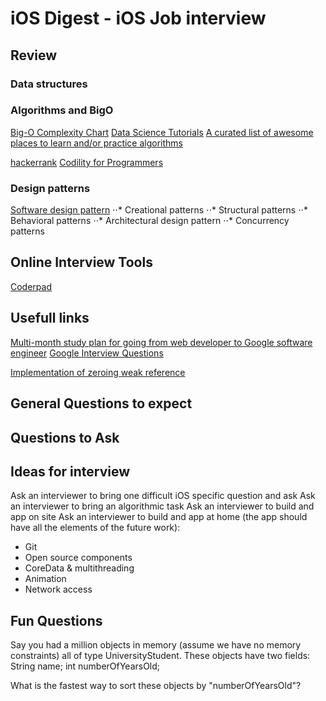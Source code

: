 iOS Digest - iOS Job interview
=======================

## Review
### Data structures

### Algorithms and BigO
[Big-O Complexity Chart](http://bigocheatsheet.com/)
[Data Science Tutorials](https://www.topcoder.com/community/data-science/data-science-tutorials/)
[A curated list of awesome places to learn and/or practice algorithms](https://github.com/tayllan/awesome-algorithms)

[hackerrank](https://www.hackerrank.com)
[Codility for Programmers](https://codility.com/programmers/lessons/)

### Design patterns
[Software design pattern](https://en.wikipedia.org/wiki/Software_design_pattern#Classification_and_list)
⋅⋅* Creational patterns
⋅⋅* Structural patterns
⋅⋅* Behavioral patterns 
⋅⋅* Architectural design pattern
⋅⋅* Concurrency patterns

## Online Interview Tools
[Coderpad](https://coderpad.io)

## Usefull links
[Multi-month study plan for going from web developer to Google software engineer](https://github.com/jwasham/google-interview-university)
[Google Interview Questions](https://gist.github.com/KWMalik/3734578)

[Implementation of zeroing weak reference](https://www.mikeash.com/pyblog/introducing-mazeroingweakref.html)

## General Questions to expect

## Questions to Ask

## Ideas for interview
Ask an interviewer to bring one difficult iOS specific question and ask 
Ask an interviewer to bring an algorithmic task
Ask an interviewer to build and app on site 
Ask an interviewer to build and app at home (the app should have all the elements of the future work):
- Git
- Open source components
- CoreData & multithreading
- Animation
- Network access 

## Fun Questions
Say you had a million objects in memory (assume we have no memory constraints) all of type UniversityStudent. These objects have two fields:
String name;
int numberOfYearsOld;

What is the fastest way to sort these objects by "numberOfYearsOld"?


